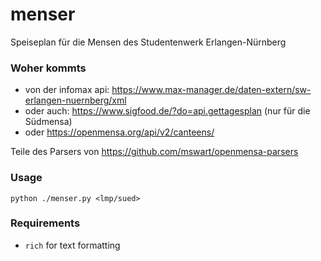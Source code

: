 # menser
Speiseplan für die Mensen des Studentenwerk Erlangen-Nürnberg

### Woher kommts
- von der infomax api: https://www.max-manager.de/daten-extern/sw-erlangen-nuernberg/xml
- oder auch: https://www.sigfood.de/?do=api.gettagesplan (nur für die Südmensa)
- oder https://openmensa.org/api/v2/canteens/

Teile des Parsers von https://github.com/mswart/openmensa-parsers

### Usage
    python ./menser.py <lmp/sued>

### Requirements
- `rich` for text formatting